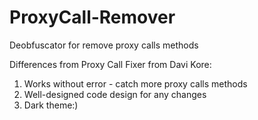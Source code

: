 # ProxyCall-Remover
Deobfuscator for remove proxy calls methods

Differences from Proxy Call Fixer from Davi Kore:
1) Works without error - catch more proxy calls methods
2) Well-designed code design for any changes
3) Dark theme:)
